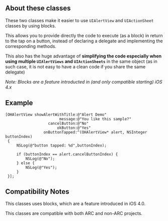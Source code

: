## About these classes

These two classes make it easier to use `UIAlertView` and `UIActionSheet` classes by using blocks.

This allows you to provide directly the code to execute (as a block) in return to the tap on a button,
instead of declaring a delegate and implementing the corresponding methods.

This also has the huge advantage of **simplifying the code especially when using multiple `UIAlertViews` and `UIActionSheets`** in the same object (as in such case, it is not easy to have a clean code if you share the same delegate)

_Note: Blocks are a feature introducted in (and only compatible starting) iOS 4.x_

## Example

    [OHAlertView showAlertWithTitle:@"Alert Demo"
                            message:@"You like this sample?"
                       cancelButton:@"No"
                           okButton:@"Yes"
                     onButtonTapped:^(OHAlertView* alert, NSInteger buttonIndex)
     {
         NSLog(@"button tapped: %d",buttonIndex);
     
         if (buttonIndex == alert.cancelButtonIndex) {
             NSLog(@"No");
         } else {
             NSLog(@"Yes");
         }
     }];

## Compatibility Notes

This classes uses blocks, which are a feature introduced in iOS 4.0.

This classes are compatible with both ARC and non-ARC projects.
